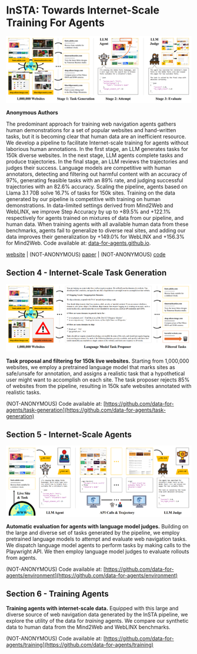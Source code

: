 # InSTA: Towards Internet-Scale Training For Agents

![Pipeline Overview](./static/images/pipeline_overview.png)

**Anonymous Authors**

The predominant approach for training web navigation agents gathers human demonstrations for a set of popular websites and hand-written tasks, but it is becoming clear that human data are an inefficient resource. We develop a pipeline to facilitate Internet-scale training for agents without laborious human annotations. In the first stage, an LLM generates tasks for 150k diverse websites. In the next stage, LLM agents complete tasks and produce trajectories. In the final stage, an LLM reviews the trajectories and judges their success. Language models are competitive with human annotators, detecting and filtering out harmful content with an accuracy of 97%, generating feasible tasks with an 89% rate, and judging successful trajectories with an 82.6% accuracy. Scaling the pipeline, agents based on Llama 3.1 70B solve 16.7% of tasks for 150k sites. Training on the data generated by our pipeline is competitive with training on human demonstrations. In data-limited settings derived from Mind2Web and WebLINX, we improve Step Accuracy by up to +89.5% and +122.1% respectively for agents trained on mixtures of data from our pipeline, and human data. When training agents with all available human data from these benchmarks, agents fail to generalize to diverse real sites, and adding our data improves their generalization by +149.0% for WebLINX and +156.3% for Mind2Web. Code available at: [data-for-agents.github.io](https://data-for-agents.github.io).

[website](https://data-for-agents.github.io)    |    (NOT-ANONYMOUS) [paper](https://data-for-agents.github.io)    |    (NOT-ANONYMOUS) [code](https://github.com/data-for-agents)

## Section 4 - Internet-Scale Task Generation

![Task Generation Overview](./static/images/task_generation_overview.png)

**Task proposal and filtering for 150k live websites.** Starting from 1,000,000 websites, we employ a pretrained language model that marks sites as safe/unsafe for annotation, and assigns a realistic task that a hypothetical user might want to accomplish on each site. The task proposer rejects 85% of websites from the pipeline, resulting in 150k safe websites annotated with realistic tasks.

(NOT-ANONYMOUS) Code available at: [https://github.com/data-for-agents/task-generation](https://github.com/data-for-agents/task-generation)

## Section 5 - Internet-Scale Agents

![Environment Overview](./static/images/environment_overview.png)

**Automatic evaluation for agents with language model judges.** Building on the large and diverse set of tasks generated by the pipeline, we employ pretrained language models to attempt and evaluate web navigation tasks. We dispatch language model agents to perform tasks by making calls to the Playwright API. We then employ language model judges to evaluate rollouts from agents.

(NOT-ANONYMOUS) Code available at: [https://github.com/data-for-agents/environment](https://github.com/data-for-agents/environment)

## Section 6 - Training Agents

**Training agents with internet-scale data.** Equipped with this large and diverse source of web navigation data generated by the InSTA pipeline, we explore the utility of the data for *training* agents. We compare our synthetic data to human data from the Mind2Web and WebLINX benchmarks.

(NOT-ANONYMOUS) Code available at: [https://github.com/data-for-agents/training](https://github.com/data-for-agents/training)
